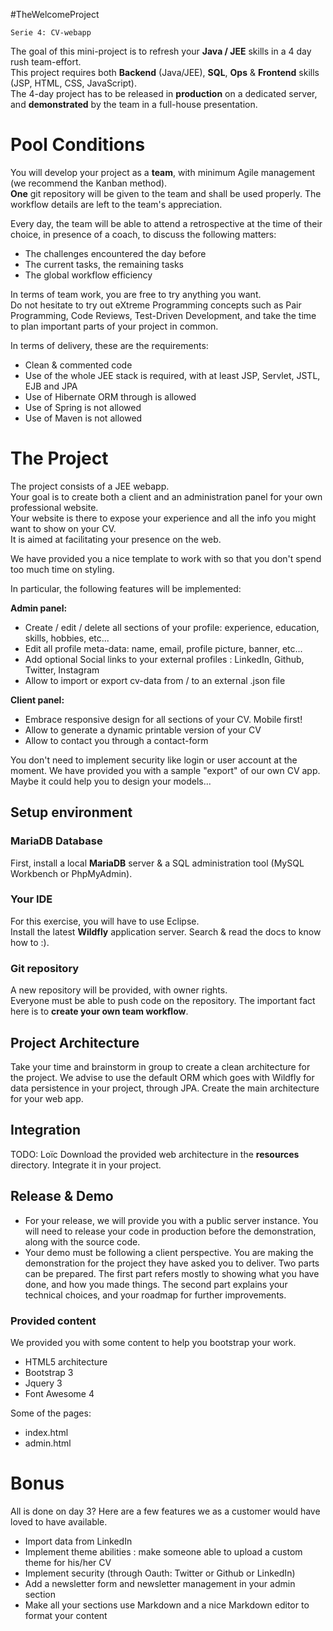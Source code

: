 #TheWelcomeProject

`Serie 4: CV-webapp`

The goal of this mini-project is to refresh your **Java / JEE** skills in a 4 day rush team-effort.  
This project requires both **Backend** (Java/JEE), **SQL**, **Ops** & **Frontend** skills (JSP, HTML, CSS, JavaScript).  
The 4-day project has to be released in **production** on a dedicated server, and **demonstrated** by the team in a full-house presentation.

# Pool Conditions
You will develop your project as a **team**, with minimum Agile management (we recommend the Kanban method).  
**One** git repository will be given to the team and shall be used properly. The workflow details are left to the team's appreciation.

Every day, the team will be able to attend a retrospective at the time of their choice, in presence of a coach, to discuss the following matters:
 * The challenges encountered the day before
 * The current tasks, the remaining tasks
 * The global workflow efficiency

In terms of team work, you are free to try anything you want.  
Do not hesitate to try out eXtreme Programming concepts such as Pair Programming, Code Reviews, Test-Driven Development, and take the time to plan important parts of your project in common.

In terms of delivery, these are the requirements:
   * Clean & commented code
   * Use of the whole JEE stack is required, with at least JSP, Servlet, JSTL, EJB and JPA
   * Use of Hibernate ORM through is allowed
   * Use of Spring is not allowed
   * Use of Maven is not allowed

# The Project    
The project consists of a JEE webapp.  
Your goal is to create both a client and an administration panel for your own professional website.  
Your website is there to expose your experience and all the info you might want to show on your CV.  
It is aimed at facilitating your presence on the web.

We have provided you a nice template to work with so that you don't spend too much time on styling.

In particular, the following features will be implemented:  

**Admin panel:**
  * Create / edit / delete all sections of your profile: experience, education, skills, hobbies, etc...
  * Edit all profile meta-data: name, email, profile picture, banner, etc...
  * Add optional Social links to your external profiles : LinkedIn, Github, Twitter, Instagram
  * Allow to import or export cv-data from / to an external .json file

**Client panel:**
  * Embrace responsive design for all sections of your CV. Mobile first!
  * Allow to generate a dynamic printable version of your CV
  * Allow to contact you through a contact-form

You don't need to implement security like login or user account at the moment.
We have provided you with a sample "export" of our own CV app. Maybe it could help you to design your models...

## Setup environment

### MariaDB Database
First, install a local **MariaDB** server & a SQL administration tool (MySQL Workbench or PhpMyAdmin).

### Your IDE
For this exercise, you will have to use Eclipse.  
Install the latest **Wildfly** application server. Search & read the docs to know how to :).

### Git repository
A new repository will be provided, with owner rights.  
Everyone must be able to push code on the repository. The important fact here is to **create your own team workflow**.

## Project Architecture
Take your time and brainstorm in group to create a clean architecture for the project.
We advise to use the default ORM which goes with Wildfly for data persistence in your project, through JPA.
Create the main architecture for your web app.

## Integration
TODO: Loïc
Download the provided web architecture in the **resources** directory.
Integrate it in your project.

## Release & Demo
 * For your release, we will provide you with a public server instance. You will need to release your code in production before the demonstration, along with the source code.
 * Your demo must be following a client perspective. You are making the demonstration for the project they have asked you to deliver. Two parts can be prepared. The first part refers mostly to showing what you have done, and how you made things. The second part explains your technical choices, and your roadmap for further improvements.

### Provided content
We provided you with some content to help you bootstrap your work.
  - HTML5 architecture
  - Bootstrap 3
  - Jquery 3
  - Font Awesome 4

Some of the pages:
  - index.html
  - admin.html

# Bonus
All is done on day 3?
Here are a few features we as a customer would have loved to have available.
 * Import data from LinkedIn
 * Implement theme abilities : make someone able to upload a custom theme for his/her CV
 * Implement security (through Oauth: Twitter or Github or LinkedIn)
 * Add a newsletter form and newsletter management in your admin section
 * Make all your sections use Markdown and a nice Markdown editor to format your content
